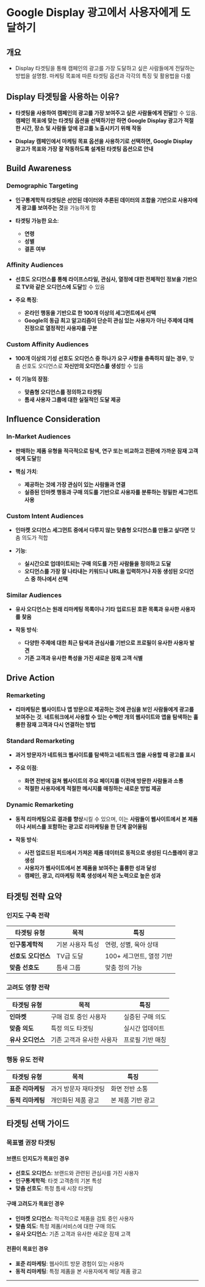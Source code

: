 # Google Display 광고에서 사용자에게 도달하기

## 개요
- Display 타겟팅을 통해 캠페인의 광고를 가장 도달하고 싶은 사람들에게 전달하는 방법을 설명함. 마케팅 목표에 따른 타겟팅 옵션과 각각의 특징 및 활용법을 다룸

## Display 타겟팅을 사용하는 이유?

- **타겟팅을 사용하여 캠페인의 광고를 가장 보여주고 싶은 사람들에게 전달**할 수 있음. **캠페인 목표에 맞는 타겟팅 옵션을 선택하기만 하면 Google Display 광고가 적절한 시간, 장소 및 사람들 앞에 광고를 노출시키기 위해 작동**

- **Display 캠페인에서 마케팅 목표 옵션을 사용하기로 선택하면, Google Display 광고가 목표와 가장 잘 작동하도록 설계된 타겟팅 옵션으로 안내**

## Build Awareness

### Demographic Targeting

- **인구통계학적 타겟팅은 선언된 데이터와 추론된 데이터의 조합을 기반으로 사용자에게 광고를 보여주는 것**을 가능하게 함

- **타겟팅 가능한 요소**:
    - **연령**
    - **성별** 
    - **결혼 여부**

### Affinity Audiences

- **선호도 오디언스를 통해 라이프스타일, 관심사, 열정에 대한 전체적인 정보을 기반으로 TV와 같은 오디언스에 도달**할 수 있음

- **주요 특징**:
    - **온라인 행동을 기반으로 한 100개 이상의 세그먼트에서 선택**
    - **Google의 동급 최고 알고리즘이 단순히 관심 있는 사용자가 아닌 주제에 대해 진정으로 열정적인 사용자를 구분**

### Custom Affinity Audiences

- **100개 이상의 기성 선호도 오디언스 중 하나가 요구 사항을 충족하지 않는 경우**, 맞춤 선호도 오디언스로 **자신만의 오디언스를 생성**할 수 있음

- **이 기능의 장점**:
    - **맞춤형 오디언스를 정의하고 타겟팅**
    - **틈새 사용자 그룹에 대한 실질적인 도달 제공**

## Influence Consideration

### In-Market Audiences

- **판매하는 제품 유형을 적극적으로 탐색, 연구 또는 비교하고 전환에 가까운 잠재 고객에게 도달**함

- **핵심 가치**:
    - **제공하는 것에 가장 관심이 있는 사람들과 연결**
    - **실증된 인마켓 행동과 구매 의도를 기반으로 사용자를 분류하는 정밀한 세그먼트 사용**

### Custom Intent Audiences

- **인마켓 오디언스 세그먼트 중에서 다루지 않는 맞춤형 오디언스를 만들고 싶다면** 맞춤 의도가 적합

- **기능**:
    - **실시간으로 업데이트되는 구매 의도를 가진 사람들을 정의하고 도달**
    - **오디언스를 가장 잘 나타내는 키워드나 URL을 입력하거나 자동 생성된 오디언스 중 하나에서 선택**

### Similar Audiences

- **유사 오디언스는 원래 리마케팅 목록이나 기타 업로드된 호환 목록과 유사한 사용자를 찾음**

- **작동 방식**:
    - **다양한 주제에 대한 최근 탐색과 관심사를 기반으로 프로필이 유사한 사용자 발견**
    - **기존 고객과 유사한 특성을 가진 새로운 잠재 고객 식별**

## Drive Action

### Remarketing

- **리마케팅은 웹사이트나 앱 방문으로 제공하는 것에 관심을 보인 사람들에게 광고를 보여주는 것**. **네트워크에서 사용할 수 있는 수백만 개의 웹사이트와 앱을 탐색하는 훌륭한 잠재 고객과 다시 연결하는 방법**

### Standard Remarketing

- **과거 방문자가 네트워크 웹사이트를 탐색하고 네트워크 앱을 사용할 때 광고를 표시**

- **주요 이점**:
    - **화면 전반에 걸쳐 웹사이트의 주요 페이지를 이전에 방문한 사람들과 소통**
    - **적절한 사용자에게 적절한 메시지를 매칭하는 새로운 방법 제공**

### Dynamic Remarketing

- **동적 리마케팅으로 결과를 향상**시킬 수 있으며, 이는 **사람들이 웹사이트에서 본 제품이나 서비스를 포함하는 광고로 리마케팅을 한 단계 끌어올림**

- **작동 방식**:
    - **사전 업로드된 피드에서 가져온 제품 데이터로 동적으로 생성된 디스플레이 광고 생성**
    - **사용자가 웹사이트에서 본 제품을 보여주는 훌륭한 성과 달성**
    - **캠페인, 광고, 리마케팅 목록 생성에서 적은 노력으로 높은 성과**

## 타겟팅 전략 요약

### 인지도 구축 전략
| 타겟팅 유형 | 목적 | 특징 |
|---|---|---|
| **인구통계학적** | 기본 사용자 특성 | 연령, 성별, 육아 상태 |
| **선호도 오디언스** | TV급 도달 | 100+ 세그먼트, 열정 기반 |
| **맞춤 선호도** | 틈새 그룹 | 맞춤 정의 가능 |

### 고려도 영향 전략
| 타겟팅 유형 | 목적 | 특징 |
|---|---|---|
| **인마켓** | 구매 검토 중인 사용자 | 실증된 구매 의도 |
| **맞춤 의도** | 특정 의도 타겟팅 | 실시간 업데이트 |
| **유사 오디언스** | 기존 고객과 유사한 사용자 | 프로필 기반 매칭 |

### 행동 유도 전략
| 타겟팅 유형 | 목적 | 특징 |
|---|---|---|
| **표준 리마케팅** | 과거 방문자 재타겟팅 | 화면 전반 소통 |
| **동적 리마케팅** | 개인화된 제품 광고 | 본 제품 기반 광고 |

## 타겟팅 선택 가이드

### 목표별 권장 타겟팅

#### 브랜드 인지도가 목표인 경우
- **선호도 오디언스**: 브랜드와 관련된 관심사를 가진 사용자
- **인구통계학적**: 타겟 고객층의 기본 특성
- **맞춤 선호도**: 특정 틈새 시장 타겟팅

#### 구매 고려도가 목표인 경우  
- **인마켓 오디언스**: 적극적으로 제품을 검토 중인 사용자
- **맞춤 의도**: 특정 제품/서비스에 대한 구매 의도
- **유사 오디언스**: 기존 고객과 유사한 새로운 잠재 고객

#### 전환이 목표인 경우
- **표준 리마케팅**: 웹사이트 방문 경험이 있는 사용자
- **동적 리마케팅**: 특정 제품을 본 사용자에게 해당 제품 광고

---
